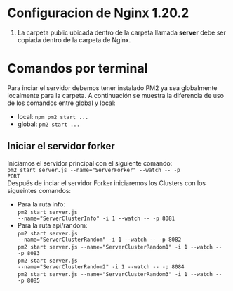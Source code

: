 # Configuracion de Nginx 1.20.2
1. La carpeta public ubicada dentro de la carpeta llamada **server** debe ser copiada dentro de la carpeta de Nginx.
# Comandos por terminal
Para inciar el servidor debemos tener instalado PM2 ya sea globalmente localmente para la carpeta. A continuación se muestra la diferencia de uso de los comandos entre global y local:
- local:
<code>npm pm2 start ...</code>
- global:
<code>pm2 start ...</code>
## Iniciar el servidor forker
Iniciamos el servidor principal con el siguiente comando:<br>
<code>pm2 start server.js --name="ServerForker" --watch -- -p PORT</code><br>
Después de inciar el servidor Forker iniciaremos los Clusters con los sigueintes comandos:
- Para la ruta info:<br>
<code>pm2 start server.js --name="ServerClusterInfo" -i 1 --watch -- -p 8081</code>
- Para la ruta api/random:<br>
<code>pm2 start server.js --name="ServerClusterRandom" -i 1 --watch -- -p 8082</code><br>
<code>pm2 start server.js --name="ServerClusterRandom1" -i 1 --watch -- -p 8083</code><br>
<code>pm2 start server.js --name="ServerClusterRandom2" -i 1 --watch -- -p 8084</code><br>
<code>pm2 start server.js --name="ServerClusterRandom3" -i 1 --watch -- -p 8085</code><br>
